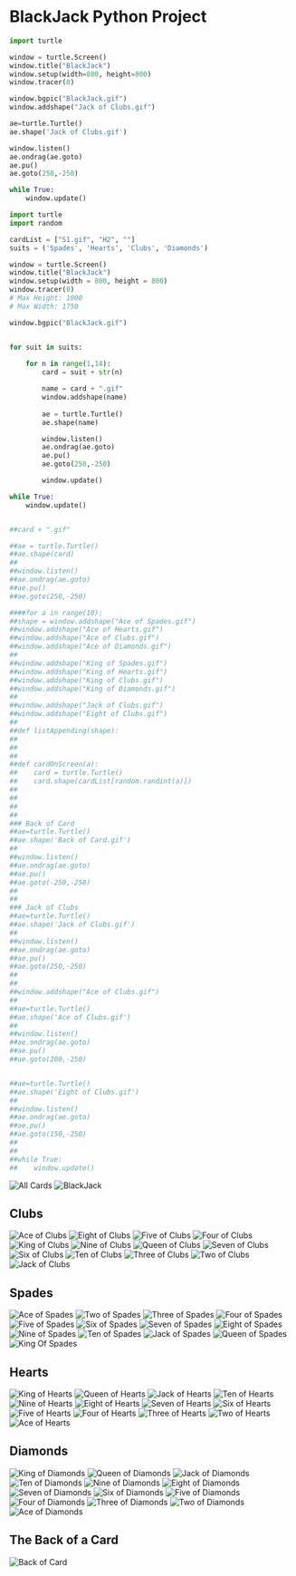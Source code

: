 # BlackJack Python Project

```python
import turtle

window = turtle.Screen()
window.title("BlackJack")
window.setup(width=800, height=800)
window.tracer(0)

window.bgpic("BlackJack.gif")
window.addshape("Jack of Clubs.gif")

ae=turtle.Turtle()
ae.shape('Jack of Clubs.gif')

window.listen()
ae.ondrag(ae.goto)
ae.pu()
ae.goto(250,-250)

while True:
    window.update()
```

```python
import turtle
import random

cardList = ["S1.gif", "H2", ""]
suits = ('Spades', 'Hearts', 'Clubs', 'Diamonds')

window = turtle.Screen()
window.title("BlackJack")
window.setup(width = 800, height = 800)
window.tracer(0)
# Max Height: 1000
# Max Width: 1750

window.bgpic("BlackJack.gif")


for suit in suits:
    
    for n in range(1,14):
        card = suit + str(n)

        name = card + ".gif"
        window.addshape(name)
        
        ae = turtle.Turtle()
        ae.shape(name)

        window.listen()
        ae.ondrag(ae.goto)
        ae.pu()
        ae.goto(250,-250)

        window.update()

while True:
    window.update()


##card + ".gif"

##ae = turtle.Turtle()
##ae.shape(card)
##
##window.listen()
##ae.ondrag(ae.goto)
##ae.pu()
##ae.goto(250,-250)

####for a in range(10):
##shape = window.addshape("Ace of Spades.gif")
##window.addshape("Ace of Hearts.gif")
##window.addshape("Ace of Clubs.gif")
##window.addshape("Ace of Diamonds.gif")
##
##window.addshape("King of Spades.gif")
##window.addshape("King of Hearts.gif")
##window.addshape("King of Clubs.gif")
##window.addshape("King of Diamonds.gif")
##
##window.addshape("Jack of Clubs.gif")
##window.addshape("Eight of Clubs.gif")
##
##def listAppending(shape):
##
##
##
##def cardOnScreen(a):
##    card = turtle.Turtle()
##    card.shape(cardList[random.randint(a)])
##
##
##
##
### Back of Card
##ae=turtle.Turtle()
##ae.shape('Back of Card.gif')
##
##window.listen()
##ae.ondrag(ae.goto)
##ae.pu()
##ae.goto(-250,-250)
##
##
### Jack of Clubs
##ae=turtle.Turtle()
##ae.shape('Jack of Clubs.gif')
##
##window.listen()
##ae.ondrag(ae.goto)
##ae.pu()
##ae.goto(250,-250)
##
##
##window.addshape("Ace of Clubs.gif")
##
##ae=turtle.Turtle()
##ae.shape('Ace of Clubs.gif')
##
##window.listen()
##ae.ondrag(ae.goto)
##ae.pu()
##ae.goto(200,-250)


##ae=turtle.Turtle()
##ae.shape('Eight of Clubs.gif')
##
##window.listen()
##ae.ondrag(ae.goto)
##ae.pu()
##ae.goto(150,-250)
##
##
##while True:
##    window.update()
```

![All Cards](https://user-images.githubusercontent.com/90699946/145810994-6806f77a-7d5b-4455-b2b8-e5d57945b75e.gif)
![BlackJack](https://user-images.githubusercontent.com/90699946/145813149-70fc240d-a934-4a4b-9a73-a8370b42ef17.gif)

## Clubs
![Ace of Clubs](https://user-images.githubusercontent.com/90699946/145811128-c4d20a04-1347-4ac3-a473-bdc628bbe1a5.gif)
![Eight of Clubs](https://user-images.githubusercontent.com/90699946/145811166-781f02d6-45b1-45b2-b77b-1f90d6b1deb7.gif)
![Five of Clubs](https://user-images.githubusercontent.com/90699946/145812964-07b76c5e-fff1-4b82-877a-f92fc0f21072.gif)
![Four of Clubs](https://user-images.githubusercontent.com/90699946/145812974-c51e99db-acc1-40b3-943b-467562a9e11c.gif)
![King of Clubs](https://user-images.githubusercontent.com/90699946/145813004-7f3a9b02-35f8-4ef1-808d-89a036ff8a02.gif)
![Nine of Clubs](https://user-images.githubusercontent.com/90699946/145813018-2cee6388-d2c5-4d77-9964-cd206e8c6254.gif)
![Queen of Clubs](https://user-images.githubusercontent.com/90699946/145813033-0aaed16c-8ec5-447d-99e5-2e3670c40c8e.gif)
![Seven of Clubs](https://user-images.githubusercontent.com/90699946/145813043-31b02370-7d36-4068-a612-1a0aff5d049c.gif)
![Six of Clubs](https://user-images.githubusercontent.com/90699946/145813069-01ecc940-4727-41f7-9dc2-7a294405c9c9.gif)
![Ten of Clubs](https://user-images.githubusercontent.com/90699946/145813074-42c0551f-875a-49c6-b38d-d181aa3b1cfe.gif)
![Three of Clubs](https://user-images.githubusercontent.com/90699946/145813078-0944b786-e0a2-4533-9778-f51a33a91968.gif)
![Two of Clubs](https://user-images.githubusercontent.com/90699946/145813085-11a0fca6-19cf-47c9-8759-40910596d5d7.gif)
![Jack of Clubs](https://user-images.githubusercontent.com/90699946/145813158-46370eb7-5745-4f66-9bf4-5bb73713bf93.gif)

## Spades
![Ace of Spades](https://user-images.githubusercontent.com/90699946/146025728-ab4693fa-e077-4bd9-8aeb-197d9ef5d66c.gif)
![Two of Spades](https://user-images.githubusercontent.com/90699946/146025736-186e7196-25d8-40e5-895c-6b65c4beb0b6.gif)
![Three of Spades](https://user-images.githubusercontent.com/90699946/146025756-19fbf5ac-74d6-4574-9a3f-356bc09af4a1.gif)
![Four of Spades](https://user-images.githubusercontent.com/90699946/146025779-20485a37-d749-49df-bf6e-6ab480db7313.gif)
![Five of Spades](https://user-images.githubusercontent.com/90699946/146025787-b6f543a8-b0c3-459c-bef3-effb7408e3c7.gif)
![Six of Spades](https://user-images.githubusercontent.com/90699946/146025792-19772109-2d76-43ce-b2e0-845b75954026.gif)
![Seven of Spades](https://user-images.githubusercontent.com/90699946/146025803-a9f24dee-41fb-473f-880a-e284528c22bf.gif)
![Eight of Spades](https://user-images.githubusercontent.com/90699946/146025810-ac52a549-b3cd-4fb8-8f31-66882bff52c2.gif)
![Nine of Spades](https://user-images.githubusercontent.com/90699946/146025824-cd1ca92b-f0b2-4c65-b2cc-754d24b061e8.gif)
![Ten of Spades](https://user-images.githubusercontent.com/90699946/146025835-b0295f29-ff6a-49ee-9197-458270830ae1.gif)
![Jack of Spades](https://user-images.githubusercontent.com/90699946/146025852-4dcb7e17-ac56-4481-84cb-7905ec9b415e.gif)
![Queen of Spades](https://user-images.githubusercontent.com/90699946/146025867-1d90cd8e-7852-4250-af33-be82c8b4bb75.gif)
![King Of Spades](https://user-images.githubusercontent.com/90699946/146025873-ee63c3ce-9531-4031-bba3-8e9f80a62ccf.gif)

## Hearts
![King of Hearts](https://user-images.githubusercontent.com/90699946/146025968-ea955880-7253-490a-b0e9-0d7d1754859a.gif)
![Queen of Hearts](https://user-images.githubusercontent.com/90699946/146025973-67e0ebf2-b737-423a-aac5-bcdb01ef11de.gif)
![Jack of Hearts](https://user-images.githubusercontent.com/90699946/146025976-e771cdbf-fcdb-47d7-93c5-9feecd771bf5.gif)
![Ten of Hearts](https://user-images.githubusercontent.com/90699946/146025978-d151c34a-eff2-4d6d-8578-d8d9599b4154.gif)
![Nine of Hearts](https://user-images.githubusercontent.com/90699946/146025981-f0cd5208-38b8-4f6e-8269-5d2942b3df68.gif)
![Eight of Hearts](https://user-images.githubusercontent.com/90699946/146026550-3b1bdff0-c723-4c90-8608-dfc7dbcf6d14.gif)
![Seven of Hearts](https://user-images.githubusercontent.com/90699946/146025986-39ca2a41-52e4-40fc-a578-09d2d48871d2.gif)
![Six of Hearts](https://user-images.githubusercontent.com/90699946/146025987-de2dad95-3fd2-4e77-b678-8099b7595c5e.gif)
![Five of Hearts](https://user-images.githubusercontent.com/90699946/146025988-cc2382d9-3854-44c6-86d4-098bf2153161.gif)
![Four of Hearts](https://user-images.githubusercontent.com/90699946/146025991-b7ba6aba-2d70-4687-bc32-60c61905dfc4.gif)
![Three of Hearts](https://user-images.githubusercontent.com/90699946/146025992-c5228e81-e3b0-4a54-afc3-d44723b67a48.gif)
![Two of Hearts](https://user-images.githubusercontent.com/90699946/146025993-99eca57e-a7bc-407d-9dfd-568b3caaf2a7.gif)
![Ace of Hearts](https://user-images.githubusercontent.com/90699946/146025995-cd2b3239-7aa9-45b4-824c-97184e28a1f9.gif)

## Diamonds
![King of Diamonds](https://user-images.githubusercontent.com/90699946/146026108-b939e1bd-6a61-4e33-9001-0f2ee184bb1a.gif)
![Queen of Diamonds](https://user-images.githubusercontent.com/90699946/146026111-421cf7c2-44d6-4f37-8ac5-0d36bbfb84c5.gif)
![Jack of Diamonds](https://user-images.githubusercontent.com/90699946/146026112-14ae6c80-688f-4018-a53a-f8ff2c9daf91.gif)
![Ten of Diamonds](https://user-images.githubusercontent.com/90699946/146026113-d1079d0f-e468-4b25-8ea0-c7b146aeb5b7.gif)
![Nine of Diamonds](https://user-images.githubusercontent.com/90699946/146026114-7fefbb49-8e08-4355-ac7a-5ac9eecc902e.gif)
![Eight of Diamonds](https://user-images.githubusercontent.com/90699946/146026116-ff2eaf1b-e610-4f31-86aa-05e0783bf9a1.gif)
![Seven of Diamonds](https://user-images.githubusercontent.com/90699946/146026117-026fec00-7a69-4267-85e5-03fb377b0b01.gif)
![Six of Diamonds](https://user-images.githubusercontent.com/90699946/146026119-a6e63a18-c1bf-4008-aa13-9c240fa1ef5e.gif)
![Five of Diamonds](https://user-images.githubusercontent.com/90699946/146026120-9b2b1ac2-a289-4b8c-9b0d-161d7a31baca.gif)
![Four of Diamonds](https://user-images.githubusercontent.com/90699946/146026123-9f784563-ed5b-46a7-8288-96dcb72d954f.gif)
![Three of Diamonds](https://user-images.githubusercontent.com/90699946/146026126-de598122-70d2-49f3-a90c-f24dd21385a4.gif)
![Two of Diamonds](https://user-images.githubusercontent.com/90699946/146026127-50af6713-f947-47b5-9806-16d3bdbe0687.gif)
![Ace of Diamonds](https://user-images.githubusercontent.com/90699946/146026128-db1480fd-766b-4bdf-8d42-694f75eeb9fd.gif)





## The Back of a Card

![Back of Card](https://user-images.githubusercontent.com/90699946/149178525-064b5cf0-df7a-42d9-ad68-f61615e0f906.gif)
